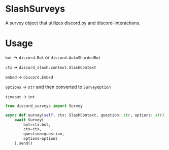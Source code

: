 # SlashSurveys
A survey object that utilizes discord.py and discord-interactions.

# Usage
`bot` -> `discord.Bot` or `discord.AutoShardedBot`

`ctx` -> `discord_slash.context.SlashContext`

`embed` -> `discord.Embed`

`options` -> `str` and then converted to `SurveyOption`

`timeout` -> `int`

```py
from discord_surveys import Survey

async def survey(self, ctx: SlashContext, question: str, options: str):
    await Survey(
        bot=ctx.bot,
        ctx=ctx,
        question=question,
        options=options
    ).send()
```
